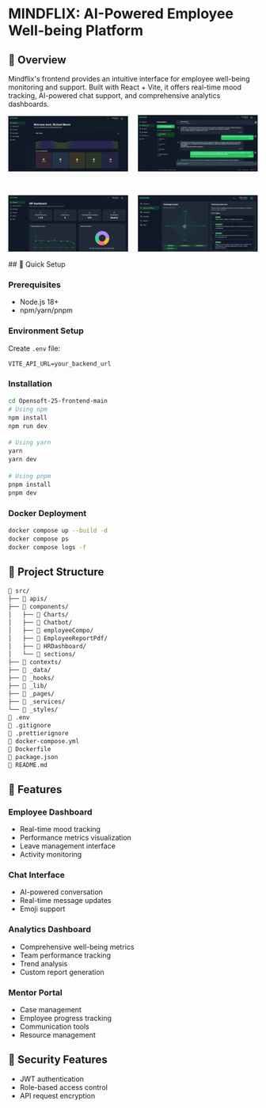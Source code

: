 # MINDFLIX: AI-Powered Employee Well-being Platform

## 🎯 Overview

Mindflix's frontend provides an intuitive interface for employee well-being monitoring and support. Built with React + Vite, it offers real-time mood tracking, AI-powered chat support, and comprehensive analytics dashboards.

<!-- First row of images -->
<p align="center">
  <img src="assets/image (3).png" width="48%" />
  &nbsp; &nbsp;
  <img src="assets/image (4).png" width="48%" />
</p>

<!-- Adding some vertical space between rows -->
<br>

<!-- Second row of images -->
<p align="center">
  <img src="assets/image (1).png" width="48%" />
  &nbsp; &nbsp;
  <img src="assets/image (2).png" width="48%" />
</p>
## 🚀 Quick Setup

### Prerequisites

- Node.js 18+
- npm/yarn/pnpm

### Environment Setup

Create `.env` file:

```env
VITE_API_URL=your_backend_url
```

### Installation

```bash
cd Opensoft-25-frontend-main
# Using npm
npm install
npm run dev

# Using yarn
yarn
yarn dev

# Using pnpm
pnpm install
pnpm dev
```

### Docker Deployment

```bash
docker compose up --build -d
docker compose ps
docker compose logs -f
```

## 📁 Project Structure

```
📁 src/
├── 📁 apis/
├── 📁 components/
│   ├── 📁 Charts/
│   ├── 📁 Chatbot/
│   ├── 📁 employeeCompo/
│   ├── 📁 EmployeeReportPdf/
│   ├── 📁 HRDashboard/
│   └── 📁 sections/
├── 📁 contexts/
├── 📁 _data/
├── 📁 _hooks/
├── 📁 _lib/
├── 📁 _pages/
├── 📁 _services/
└── 📁 _styles/
📄 .env
📄 .gitignore
📄 .prettierignore
📄 docker-compose.yml
📄 Dockerfile
📄 package.json
📄 README.md
```

## 🎨 Features

### Employee Dashboard

- Real-time mood tracking
- Performance metrics visualization
- Leave management interface
- Activity monitoring

### Chat Interface

- AI-powered conversation
- Real-time message updates
- Emoji support

### Analytics Dashboard

- Comprehensive well-being metrics
- Team performance tracking
- Trend analysis
- Custom report generation

### Mentor Portal

- Case management
- Employee progress tracking
- Communication tools
- Resource management

## 🔐 Security Features

- JWT authentication
- Role-based access control
- API request encryption
